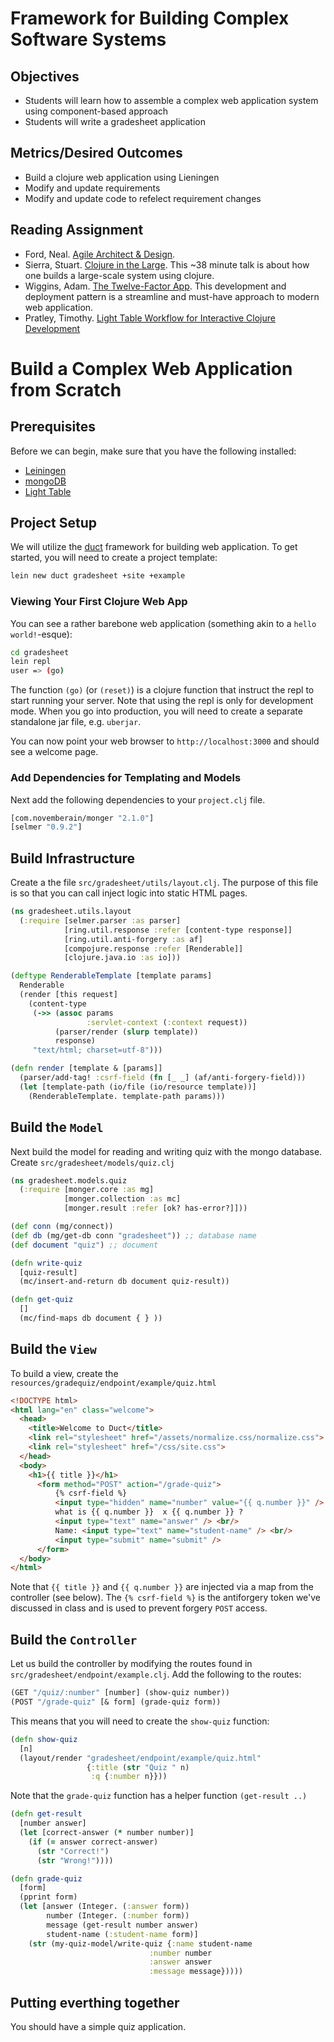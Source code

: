# Framework for Building Complex Software Systems

## Objectives

* Students will learn how to assemble a complex web application system using component-based approach
* Students will write a gradesheet application

## Metrics/Desired Outcomes

* Build a clojure web application using Lieningen
* Modify and update requirements 
* Modify and update code to refelect requirement changes

## Reading Assignment

* Ford, Neal. [Agile Architect & Design](http://nealford.com/downloads/Agile_Architecture_and_Design(Neal_Ford).pdf).
* Sierra, Stuart. [Clojure in the Large](http://www.infoq.com/presentations/Clojure-Large-scale-patterns-techniques).  This ~38 minute talk is about how one builds a large-scale system using clojure.
* Wiggins, Adam. [The Twelve-Factor App](http://12factor.net/).  This development and deployment pattern is a streamline and must-have approach to modern web application.
* Pratley, Timothy. [Light Table Workflow for Interactive Clojure Development](https://www.safaribooksonline.com/blog/2013/09/11/light-table-workflow-for-interactive-clojure-development/)

# Build a Complex Web Application from Scratch

## Prerequisites

Before we can begin, make sure that you have the following installed:
* [Leiningen](http://leiningen.org)
* [mongoDB](http://https://www.mongodb.org/downloads#production)
* [Light Table](http://lighttable.com)

## Project Setup

We will utilize the [duct](https://github.com/weavejester/duct) framework for building web application.  To get started, you will need to create a project template:

```bash
lein new duct gradesheet +site +example
```

### Viewing Your First Clojure Web App

You can see a rather barebone web application (something akin to a `hello world!`-esque):
```bash
cd gradesheet
lein repl
user => (go)
```

The function `(go)` (or `(reset)`) is a clojure function that instruct the repl to start running your server.  Note that using the repl is only for development mode.  When you go into production, you will need to create a separate standalone jar file, e.g. `uberjar`.

You can now point your web browser to `http://localhost:3000` and should see a welcome page.

### Add Dependencies for Templating and Models

Next add the following dependencies to your `project.clj` file.
```clojure
[com.novemberain/monger "2.1.0"]
[selmer "0.9.2"]
```

## Build Infrastructure

Create a the file `src/gradesheet/utils/layout.clj`. The purpose of this file is so that you can call inject logic into static HTML pages.

```clojure
(ns gradesheet.utils.layout
  (:require [selmer.parser :as parser]
            [ring.util.response :refer [content-type response]]
            [ring.util.anti-forgery :as af]
            [compojure.response :refer [Renderable]]
            [clojure.java.io :as io]))

(deftype RenderableTemplate [template params]
  Renderable
  (render [this request]
    (content-type
     (->> (assoc params
                 :servlet-context (:context request))
          (parser/render (slurp template))
          response)
     "text/html; charset=utf-8")))

(defn render [template & [params]]
  (parser/add-tag! :csrf-field (fn [_ _] (af/anti-forgery-field)))
  (let [template-path (io/file (io/resource template))]
    (RenderableTemplate. template-path params)))
```

## Build the `Model`

Next build the model for reading and writing quiz with the mongo database.  Create `src/gradesheet/models/quiz.clj`

```clojure
(ns gradesheet.models.quiz
  (:require [monger.core :as mg]
            [monger.collection :as mc]
            [monger.result :refer [ok? has-error?]]))

(def conn (mg/connect))
(def db (mg/get-db conn "gradesheet")) ;; database name
(def document "quiz") ;; document

(defn write-quiz
  [quiz-result]
  (mc/insert-and-return db document quiz-result))

(defn get-quiz
  []
  (mc/find-maps db document { } ))
```

## Build the `View`

To build a view, create the `resources/gradequiz/endpoint/example/quiz.html`

```html
<!DOCTYPE html>
<html lang="en" class="welcome">
  <head>
    <title>Welcome to Duct</title>
    <link rel="stylesheet" href="/assets/normalize.css/normalize.css">
    <link rel="stylesheet" href="/css/site.css">
  </head>
  <body>
    <h1>{{ title }}</h1>
      <form method="POST" action="/grade-quiz">
          {% csrf-field %}
          <input type="hidden" name="number" value="{{ q.number }}" />
          what is {{ q.number }}  x {{ q.number }} ?
          <input type="text" name="answer" /> <br/>
          Name: <input type="text" name="student-name" /> <br/>
          <input type="submit" name="submit" />
      </form>
  </body>
</html>
```

Note that `{{ title }}` and `{{ q.number }}` are injected via a map from the controller (see below).  The `{% csrf-field %}` is the antiforgery token we've discussed in class and is used to prevent forgery `POST` access.

## Build the `Controller`

Let us build the controller by modifying the routes found in `src/gradesheet/endpoint/example.clj`. Add the following to the routes:

```clojure
(GET "/quiz/:number" [number] (show-quiz number))
(POST "/grade-quiz" [& form] (grade-quiz form))
```

This means that you will need to create the `show-quiz` function:

```clojure
(defn show-quiz
  [n]
  (layout/render "gradesheet/endpoint/example/quiz.html"
                 {:title (str "Quiz " n)
                  :q {:number n}}))
```

Note that the `grade-quiz` function has a helper function `(get-result ..)` 

```clojure
(defn get-result
  [number answer]
  (let [correct-answer (* number number)]
    (if (= answer correct-answer)
      (str "Correct!")
      (str "Wrong!"))))

(defn grade-quiz
  [form]
  (pprint form)
  (let [answer (Integer. (:answer form))
        number (Integer. (:number form))
        message (get-result number answer)
        student-name (:student-name form)]
    (str (my-quiz-model/write-quiz {:name student-name
                               :number number
                               :answer answer
                               :message message}))))
```

## Putting everthing together

You should have a simple quiz application.
